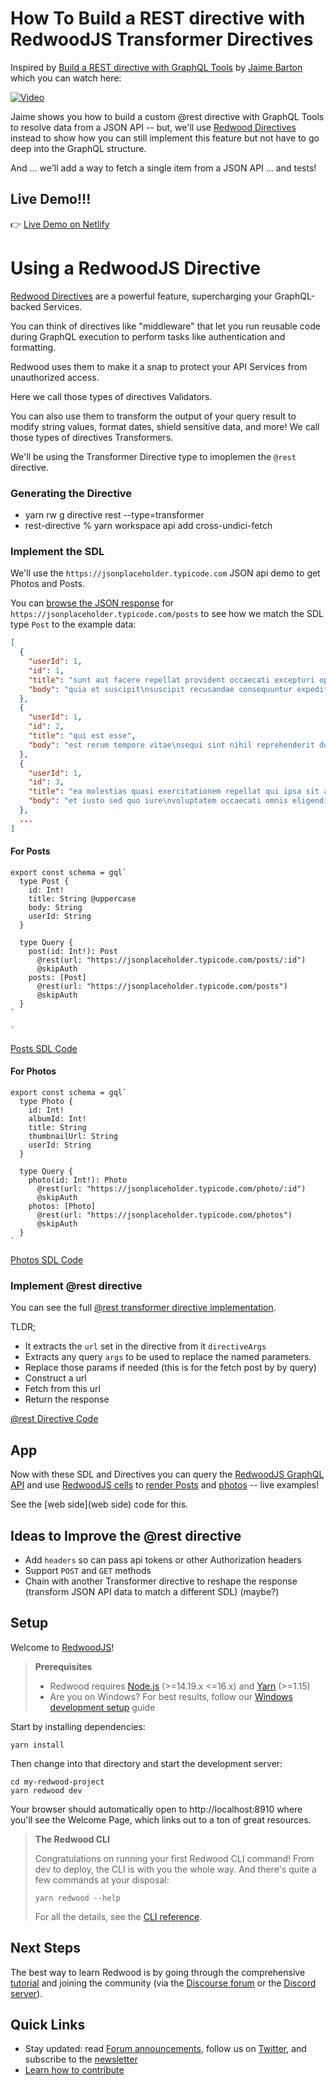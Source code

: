 # How To Build a REST directive with RedwoodJS Transformer Directives

Inspired by [Build a REST directive with GraphQL Tools](https://graphql.wtf/episodes/61-custom-rest-directive-with-graphql-tools) by [Jaime Barton](https://twitter.com/notrab) which you can watch here:

[![Video](https://i.ytimg.com/vi/KZf_Hw0JRE0/maxresdefault.jpg)](https://www.youtube.com/watch?v=KZf_Hw0JRE0/)

Jaime shows you how to build a custom @rest directive with GraphQL Tools to resolve data from a JSON API -- but, we'll use [Redwood Directives](https://redwoodjs.com/docs/directives) instead to show how you can still implement this feature but not have to go deep into the GraphQL structure.

And ... we'll add a way to fetch a single item from a JSON API ... and tests!

## Live Demo!!!

👉 [Live Demo on Netlify](https://rw-office-hours-rest-directive.netlify.app)

# Using a RedwoodJS Directive

[Redwood Directives](https://redwoodjs.com/docs/directives) are a powerful feature, supercharging your GraphQL-backed Services.

You can think of directives like "middleware" that let you run reusable code during GraphQL execution to perform tasks like authentication and formatting.

Redwood uses them to make it a snap to protect your API Services from unauthorized access.

Here we call those types of directives Validators.

You can also use them to transform the output of your query result to modify string values, format dates, shield sensitive data, and more! We call those types of directives Transformers.

We'll be using the Transformer Directive type to imoplemen the `@rest` directive.

### Generating the Directive

- yarn rw g directive rest --type=transformer
- rest-directive % yarn workspace api add cross-undici-fetch

### Implement the SDL

We'll use the `https://jsonplaceholder.typicode.com` JSON api demo to get Photos and Posts.

You can [browse the JSON response](https://jsonplaceholder.typicode.com/posts) for `https://jsonplaceholder.typicode.com/posts` to see how we match the SDL type `Post` to the example data:

```json
[
  {
    "userId": 1,
    "id": 1,
    "title": "sunt aut facere repellat provident occaecati excepturi optio reprehenderit",
    "body": "quia et suscipit\nsuscipit recusandae consequuntur expedita et cum\nreprehenderit molestiae ut ut quas totam\nnostrum rerum est autem sunt rem eveniet architecto"
  },
  {
    "userId": 1,
    "id": 2,
    "title": "qui est esse",
    "body": "est rerum tempore vitae\nsequi sint nihil reprehenderit dolor beatae ea dolores neque\nfugiat blanditiis voluptate porro vel nihil molestiae ut reiciendis\nqui aperiam non debitis possimus qui neque nisi nulla"
  },
  {
    "userId": 1,
    "id": 3,
    "title": "ea molestias quasi exercitationem repellat qui ipsa sit aut",
    "body": "et iusto sed quo iure\nvoluptatem occaecati omnis eligendi aut ad\nvoluptatem doloribus vel accusantium quis pariatur\nmolestiae porro eius odio et labore et velit aut"
  },
  ...
]
```

#### For Posts

```
export const schema = gql`
  type Post {
    id: Int!
    title: String @uppercase
    body: String
    userId: String
  }

  type Query {
    post(id: Int!): Post
      @rest(url: "https://jsonplaceholder.typicode.com/posts/:id")
      @skipAuth
    posts: [Post]
      @rest(url: "https://jsonplaceholder.typicode.com/posts")
      @skipAuth
  }
`

`
```

[Posts SDL Code](api/src/graphql/posts.sdl.ts)

#### For Photos

```
export const schema = gql`
  type Photo {
    id: Int!
    albumId: Int!
    title: String
    thumbnailUrl: String
    userId: String
  }

  type Query {
    photo(id: Int!): Photo
      @rest(url: "https://jsonplaceholder.typicode.com/photo/:id")
      @skipAuth
    photos: [Photo]
      @rest(url: "https://jsonplaceholder.typicode.com/photos")
      @skipAuth
  }
`
```

[Photos SDL Code](api/src/graphql/photos.sdl.ts)

### Implement @rest directive

You can see the full [@rest transformer directive implementation](2022-09-28-rest-directive/api/src/directives/rest/rest.ts).

TLDR;

- It extracts the `url` set in the directive from it `directiveArgs`
- Extracts any query `args` to be used to replace the named parameters.
- Replace those params if needed (this is for the fetch post by by query)
- Construct a url
- Fetch from this url
- Return the response

[@rest Directive Code](api/src/directives/rest/rest.ts)

## App

Now with these SDL and Directives you can query the [RedwoodJS GraphQL API](https://redwoodjs.com/docs/graphql) and use [RedwoodJS cells](https://redwoodjs.com/docs/cells) to [render Posts](https://rw-office-hours-rest-directive.netlify.app/posts) and [photos](https://rw-office-hours-rest-directive.netlify.app/photos) -- live examples!

See the [web side](web side) code for this.

## Ideas to Improve the @rest directive

- Add `headers` so can pass api tokens or other Authorization headers
- Support `POST` and `GET` methods
- Chain with another Transformer directive to reshape the response (transform JSON API data to match a different SDL) (maybe?)

## Setup

Welcome to [RedwoodJS](https://redwoodjs.com)!

> **Prerequisites**
>
> - Redwood requires [Node.js](https://nodejs.org/en/) (>=14.19.x <=16.x) and [Yarn](https://yarnpkg.com/) (>=1.15)
> - Are you on Windows? For best results, follow our [Windows development setup](https://redwoodjs.com/docs/how-to/windows-development-setup) guide

Start by installing dependencies:

```
yarn install
```

Then change into that directory and start the development server:

```
cd my-redwood-project
yarn redwood dev
```

Your browser should automatically open to http://localhost:8910 where you'll see the Welcome Page, which links out to a ton of great resources.

> **The Redwood CLI**
>
> Congratulations on running your first Redwood CLI command!
> From dev to deploy, the CLI is with you the whole way.
> And there's quite a few commands at your disposal:
>
> ```
> yarn redwood --help
> ```
>
> For all the details, see the [CLI reference](https://redwoodjs.com/docs/cli-commands).

## Next Steps

The best way to learn Redwood is by going through the comprehensive [tutorial](https://redwoodjs.com/docs/tutorial/foreword) and joining the community (via the [Discourse forum](https://community.redwoodjs.com) or the [Discord server](https://discord.gg/redwoodjs)).

## Quick Links

- Stay updated: read [Forum announcements](https://community.redwoodjs.com/c/announcements/5), follow us on [Twitter](https://twitter.com/redwoodjs), and subscribe to the [newsletter](https://redwoodjs.com/newsletter)
- [Learn how to contribute](https://redwoodjs.com/docs/contributing)
